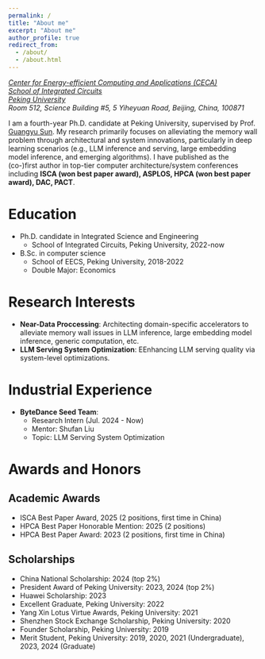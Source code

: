 ```yaml
---
permalink: /
title: "About me"
excerpt: "About me"
author_profile: true
redirect_from: 
  - /about/
  - /about.html
---
```


[*Center for Energy-efficient Computing and Applications (CECA)*](https://ceca.pku.edu.cn/en/home/index.htm)  
[*School of Integrated Circuits*](https://ic.pku.edu.cn/)  
[*Peking University*](https://english.pku.edu.cn/)  
*Room 512, Science Building #5, 5 Yiheyuan Road, Beijing, China, 100871*  

I am a fourth-year Ph.D. candidate at Peking University, supervised by Prof. [Guangyu Sun](http://ceca.pku.edu.cn/en/people_/faculty_/guangyu_sun/).
My research primarily focuses on alleviating the memory wall problem through architectural and system innovations, particularly in deep learning scenarios (e.g., LLM inference and serving, large embedding model inference, and emerging algorithms).
I have published as the (co-)first author in top-tier computer architecture/system conferences including **ISCA (won best paper award), ASPLOS, HPCA (won best paper award), DAC, PACT**.




# Education

+ Ph.D. candidate in Integrated Science and Engineering
  + School of Integrated Circuits, Peking University, 2022-now
+ B.Sc. in computer science
  + School of EECS, Peking University, 2018-2022 
  + Double Major: Economics




# Research Interests

+ **Near-Data Proccessing**: Architecting domain-specific accelerators to alleviate memory wall issues in LLM inference, large embedding model inference, generic computation, etc.
+ **LLM Serving System Optimization**: EEnhancing LLM serving quality via system-level optimizations.




# Industrial Experience

+ **ByteDance Seed Team**:
  + Research Intern (Jul. 2024 - Now)
  + Mentor: Shufan Liu
  + Topic: LLM Serving System Optimization
  

# Awards and Honors

## Academic Awards
+ ISCA Best Paper Award, 2025 (2 positions, first time in China)
+ HPCA Best Paper Honorable Mention: 2025 (2 positions)
+ HPCA Best Paper Award: 2023 (2 positions, first time in China)

## Scholarships
+ China National Scholarship: 2024 (top 2%)
+ President Award of Peking University: 2023, 2024 (top 2%)
+ Huawei Scholarship: 2023 
+ Excellent Graduate, Peking University: 2022
+ Yang Xin Lotus Virtue Awards, Peking University: 2021
+ Shenzhen Stock Exchange Scholarship, Peking University: 2020
+ Founder Scholarship, Peking University: 2019
+ Merit Student, Peking University: 2019, 2020, 2021 (Undergraduate), 2023, 2024 (Graduate)


